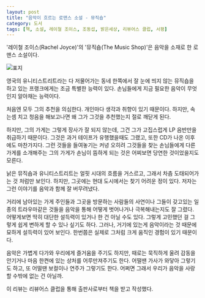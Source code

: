 ```yaml
---
layout: post
title: "음악이 흐르는 로맨스 소설 - 뮤직숍"
category: 도서
tags: [책, 소설, 레이철 조이스, 조동섭, 밝은세상, 리뷰어스 클럽, 서평]
---
```


'레이철 조이스(Rachel Joyce)'의
'뮤직숍(The Music Shop)'은
음악을 소재로 한 로맨스 소설이다.

![표지](https://images2.imgbox.com/ec/e2/qArAJEz2_o.jpg)

영국의 유니티스트리트라는 다 저물어가는 동네 한쪽에서
잘 눈에 띄지 않는 뮤직숍을 하고 있는 프랭크에게는 조금 특별한 능력이 있다.
손님들에게 지금 필요한 음악이 무엇인지 알아채는 능력이다.

처음엔 모두 그의 추천을 의심한다.
개인마다 생각과 취향이 있기 때문이다.
하지만, 속는셈 치고 청음을 해보고나면 왜 그가 그것을 추천했는지 절로 깨닫게 된다.

하지만, 그의 가게는 그렇게 장사가 잘 되지 않는데,
그건 그가 고집스럽게 LP 음반만을 취급하기 때문이다.
그것은 과거 테이프가 유행했을때도 그랬고,
또한 CD가 나온 이후에도 마찬가지다.
그런 것들을 들여놓기는 커녕 오히려 그것들을 찾는 손님들에게 다른 가게를 소개해주는 그의 가게가
손님이 뜸하게 되는 것은 어찌보면 당연한 것이었을지도 모른다.

낡은 뮤직숍과 유니티스트리트는 얼핏 시대의 흐름을 거스르고, 그래서 차츰 도태되어가는 것 처럼만 보인다.
하지만, 그곳에는 현대 도시에서는 찾기 어려운 정이 있다.
저자는 그런 이야기를 음악과 함께 잘 버무려냈다.

거리에 남아있는 가게 주인들과 그곳을 방문하는 사람들의 사연이나
그들이 갖고있는 일종의 트라우마같은 것들을
음악을 통해 어떻게 벗어나거나 극복해내는지도 잘 그렸다.
어떻게보면 딱히 대단한 설득력이 있거나 한 건 아닐 수도 있다.
그렇게 고민했던 걸 그렇게 쉽게 변하게 할 수 있나 싶기도 하다.
그러나, 거기에 있는게 음악이라는 것 때문에 묘하게 설득력이 있어 보인다.
한번쯤은 실제로 그처럼 크게 움직인 경험이 있기 때문이다.

음악은 가볍게 다가와 우리에게 즐거움을 주기도 하지만,
때로는 묵직하게 울려 감동을 안기거나
마음 한켠에 있는 상처를 어루만져주기도 한다.
어떨땐 가사가 와닿아 그렇기도 하고, 또 어떨땐 보컬이나 연주가 그렇기도 한다.
어쩌면 그래서 우리가 음악을 사랑할 수밖에 없는 건 아닐까.



<div class="im im-info">
이 리뷰는 리뷰어스 클럽을 통해 출판사로부터 책을 받고 작성했다.
</div>
